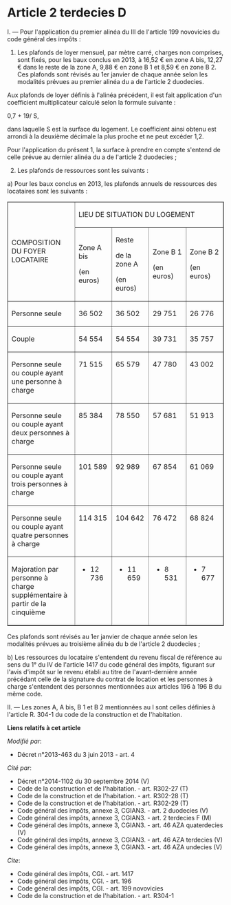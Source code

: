 # Article 2 terdecies D

I. ― Pour l'application du premier alinéa du III de l'article 199 novovicies du code général des impôts : 

1. Les plafonds de loyer mensuel, par mètre carré, charges non comprises, sont fixés, pour les baux conclus en 2013, à 16,52
€ en zone A bis, 12,27 € dans le reste de la zone A, 9,88 € en zone B 1 et 8,59 € en zone B 2. Ces plafonds sont révisés au
1er janvier de chaque année selon les modalités prévues au premier alinéa du a de l'article 2 duodecies. 

Aux plafonds de loyer définis à l'alinéa précédent, il est fait application d'un coefficient multiplicateur calculé selon la
formule suivante : 

0,7 + 19/ S, 

dans laquelle S est la surface du logement. Le coefficient ainsi obtenu est arrondi à la deuxième décimale la plus proche et
ne peut excéder 1,2. 

Pour l'application du présent 1, la surface à prendre en compte s'entend de celle prévue au dernier alinéa du a de l'article
2 duodecies ; 

2. Les plafonds de ressources sont les suivants : 

a) Pour les baux conclus en 2013, les plafonds annuels de ressources des locataires sont les suivants : 

<table align="center" cellpadding="0" cellspacing="0" width="680" border="1">
    <tbody>
      <tr>
        <td rowspan="2" width="227">

COMPOSITION DU FOYER LOCATAIRE 

</td>
        <td width="454" colspan="4">

LIEU DE SITUATION DU LOGEMENT 

</td>
      </tr>
      <tr>
        <td width="113">

Zone A bis 

(en euros) 

</td>
        <td width="113">

Reste 

de la zone A 

(en euros) 

</td>
        <td width="113">

Zone B 1 

(en euros) 

</td>
        <td width="113">

Zone B 2 

(en euros) 

</td>
      </tr>
      <tr>
        <td valign="top" width="227">

Personne seule 

</td>
        <td valign="top" width="113">

36 502 

</td>
        <td width="113" valign="top">

36 502 

</td>
        <td valign="top" width="113">

29 751 

</td>
        <td valign="top" width="113">

26 776 

</td>
      </tr>
      <tr>
        <td valign="top" width="227">

Couple 

</td>
        <td width="113" valign="top">

54 554 

</td>
        <td width="113" valign="top">

54 554 

</td>
        <td valign="top" width="113">

39 731 

</td>
        <td valign="top" width="113">

35 757 

</td>
      </tr>
      <tr>
        <td valign="top" width="227">

Personne seule ou couple ayant une personne à charge 

</td>
        <td width="113" valign="top">

71 515 

</td>
        <td width="113" valign="top">

65 579 

</td>
        <td valign="top" width="113">

47 780 

</td>
        <td width="113" valign="top">

43 002 

</td>
      </tr>
      <tr>
        <td valign="top" width="227">

Personne seule ou couple ayant deux personnes à charge 

</td>
        <td valign="top" width="113">

85 384 

</td>
        <td valign="top" width="113">

78 550 

</td>
        <td valign="top" width="113">

57 681 

</td>
        <td width="113" valign="top">

51 913 

</td>
      </tr>
      <tr>
        <td valign="top" width="227">

Personne seule ou couple ayant trois personnes à charge 

</td>
        <td valign="top" width="113">

101 589 

</td>
        <td valign="top" width="113">

92 989 

</td>
        <td width="113" valign="top">

67 854 

</td>
        <td width="113" valign="top">

61 069 

</td>
      </tr>
      <tr>
        <td width="227" valign="top">

Personne seule ou couple ayant quatre personnes à charge 

</td>
        <td width="113" valign="top">

114 315 

</td>
        <td valign="top" width="113">

104 642 

</td>
        <td width="113" valign="top">

76 472 

</td>
        <td valign="top" width="113">

68 824 

</td>
      </tr>
      <tr>
        <td valign="top" width="227">

Majoration par personne à charge supplémentaire à partir de la cinquième 

</td>
        <td valign="top" width="113">

+ 12 736 

</td>
        <td valign="top" width="113">

+ 11 659 

</td>
        <td valign="top" width="113">

+ 8 531 

</td>
        <td width="113" valign="top">

+ 7 677 

</td>
      </tr>
    </tbody>
  </table>

Ces plafonds sont révisés au 1er janvier de chaque année selon les modalités prévues au troisième alinéa du b de l'article 2
duodecies ; 

b) Les ressources du locataire s'entendent du revenu fiscal de référence au sens du 1° du IV de l'article 1417 du code
général des impôts, figurant sur l'avis d'impôt sur le revenu établi au titre de l'avant-dernière année précédant celle de la
signature du contrat de location et les personnes à charge s'entendent des personnes mentionnées aux articles 196 à 196 B du
même code. 

II. ― Les zones A, A bis, B 1 et B 2 mentionnées au I sont celles définies à l'article R. 304-1 du code de la construction et
de l'habitation.

**Liens relatifs à cet article**

_Modifié par_:

  - Décret n°2013-463 du 3 juin 2013 - art. 4

_Cité par_:

  - Décret n°2014-1102 du 30 septembre 2014 (V)
  - Code de la construction et de l'habitation. - art. R302-27 (T)
  - Code de la construction et de l'habitation. - art. R302-28 (T)
  - Code de la construction et de l'habitation. - art. R302-29 (T)
  - Code général des impôts, annexe 3, CGIAN3. - art. 2 duodecies (V)
  - Code général des impôts, annexe 3, CGIAN3. - art. 2 terdecies F (M)
  - Code général des impôts, annexe 3, CGIAN3. - art. 46 AZA quaterdecies (V)
  - Code général des impôts, annexe 3, CGIAN3. - art. 46 AZA terdecies (V)
  - Code général des impôts, annexe 3, CGIAN3. - art. 46 AZA undecies (V)

_Cite_:

  - Code général des impôts, CGI. - art. 1417
  - Code général des impôts, CGI. - art. 196
  - Code général des impôts, CGI. - art. 199 novovicies
  - Code de la construction et de l'habitation. - art. R304-1
